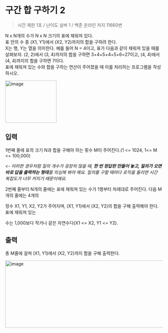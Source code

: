 구간 합 구하기 2
==============
> 시간 제한 1초 / 난이도 실버 1 / 백준 온라인 저지 11660번

N x N개의 수가 N x N 크기의 표에 채워져 있다.   
표 안의 수 중 (X1, Y1)에서 (X2, Y2)까지의 합을 구하려 한다.   
X는 행, Y는 열을 의미한다. 예를 들어 N = 4이고, 표가 다음과 같이 채워져 있을 때를 살펴보자. 
(2, 2)에서 (3, 4)까지의 합을 구하면 3+4+5+4+5+6=27이고, (4, 4)에서 (4, 4)까지의 합을 구하면 7이다.  
표에 채워져 있는 수와 합을 구하는 연산이 주어졌을 때 이를 처리하는 프로그램을 작성하시오.

<img width="164" height="135" alt="image" src="https://github.com/user-attachments/assets/fd1d3cf0-d8d2-48a5-8a1a-c4528619434e" />

입력
---------
1번째 줄에 표의 크기 N과 합을 구해야 하는 횟수 M이 주어진다.(1 <= 1024, 1<= M <= 100,000)   

*<- 이러한 경우처럼 질의 개수가 굉장히 많을 때, **한 번 정답판 만들어 놓고, 질의가 오면 바로 답을 출력하는 형태**를 의심해 봐야 해요. 질의를 구할 때마다 로직을 돌리면 시간 복잡도가 너무 커지기 때문이에요.*  

2번째 줄부터 N개의 줄에는 표에 채워져 있는 수가 1행부터 차례대로 주어진다. 다음 M개의 줄에는 4개의 

정수 X1, Y1, X2, Y2가 주어지며, (X1, Y1)에서 (X2, Y2)의 합을 구해 출력해야 한다. 표에 채워져 있는

수는 1,000보다 작거나 같은 자연수다(X1 <= X2, Y1 <= Y2).  

출력
----------
총 M줄에 걸쳐 (X1, Y1)에서 (X2, Y2)까지 합을 구해 출력한다.

<img width="557" height="215" alt="image" src="https://github.com/user-attachments/assets/3176d714-f845-4364-b7e8-7058138862cb" />

